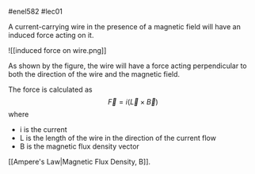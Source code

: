 #enel582 #lec01 

A current-carrying wire in the presence of a magnetic field will have an induced force acting on it.

![[induced force on wire.png]]

As shown by the figure, the wire will have a force acting perpendicular to both the direction of the wire and the magnetic field.

The force is calculated as
$$
\vec{F} = i(\vec{L} \times \vec{B})
$$
where
- i is the current
- L is the length of the wire in the direction of the current flow
- B is the magnetic flux density vector

[[Ampere's Law|Magnetic Flux Density, B]]. 
